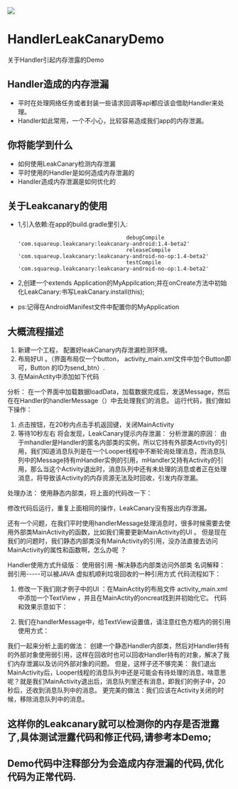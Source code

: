 ![](http://image.yanrt.com/uploads/allimg/160383/4.gif)

# HandlerLeakCanaryDemo
关于Handler引起内存泄露的Demo

## Handler造成的内存泄漏
* 平时在处理网络任务或者封装一些请求回调等api都应该会借助Handler来处理。 
* Handler如此常用，一个不小心，比较容易造成我们app的内存泄漏。

## 你将能学到什么
* 如何使用LeakCanary检测内存泄漏
* 平时使用的Handler是如何造成内存泄漏的
* Handler造成内存泄漏是如何优化的

## 关于Leakcanary的使用
* 1,引入依赖:在app的build.gradle里引入:
                                        
                                        debugCompile 'com.squareup.leakcanary:leakcanary-android:1.4-beta2'
                                        releaseCompile 'com.squareup.leakcanary:leakcanary-android-no-op:1.4-beta2'
                                        testCompile 'com.squareup.leakcanary:leakcanary-android-no-op:1.4-beta2'
* 2,创建一个extends Application的MyAppilcation;并在onCreate方法中初始化LeakCanary:书写LeakCanary.install(this);
* ps:记得在AndroidManifest文件中配置你的MyApplication

## 大概流程描述
1. 新建一个工程， 配置好leakCanary内存泄漏检测环境。
2. 布局好UI 。（界面布局仅一个button， activity_main.xml文件中加个Button即可，Button 的ID为send_btn）.
3. 在MainActity中添加如下代码
 

分析：
在一个界面中加载数据loadData，加载数据完成后，发送Message，然后在在Handler的handlerMessage（）中去处理我们的消息。
运行代码，我们做如下操作：
1. 点击按钮，在20秒内点击手机返回键，关闭MainActivity
2. 等待10秒左右
将会发现，LeakCanary提示内存泄漏：
分析泄漏的原因：
由于mhandler是Handler的匿名内部类的实例，所以它持有外部类Activity的引用，我们知道消息队列是在一个Looper线程中不断轮询处理消息，而消息队列中的Message持有mHandler实例的引用，mHandler又持有Activity的引用，那么当这个Activity退出时，消息队列中还有未处理的消息或者正在处理消息，将导致该Activity的内存资源无法及时回收，引发内存泄漏。

处理办法： 使用静态内部类，将上面的代码改一下：
 
修改代码后运行，重复上面相同的操作，LeakCanary没有报出内存泄漏。

还有一个问题，在我们平时使用handlerMessage处理消息时，很多时候需要去使用外部类MainActivity的函数，比如我们需要更新MainActivity的UI 。
但是现在我们的问题时，我们静态内部类没有MainActivity的引用，没办法直接去访问MainActivity的属性和函数啊，怎么办呢 ？

Handler使用方式升级版： 使用弱引用 -解决静态内部类访问外部类 
名词解释：弱引用-----可以被JAVA 虚拟机顺利垃圾回收的一种引用方式
代码流程如下：
1.  修改一下我们刚才例子中的UI ：在MainActity的布局文件 activity_main.xml中添加一个TextView ，并且在MainActity的oncreat找到并初始化它。
代码和效果示意如下：
    

2. 我们在handlerMessage中，给TextView设置值，请注意红色方框内的弱引用使用方式：
 

我们一起来分析上面的做法：
创建一个静态Handler内部类，然后对Handler持有的外部对象使用弱引用，这样在回收时也可以回收Handler持有的对象，解决了我们内存泄漏以及访问外部对象的问题。
但是，这样子还不够完美： 我们退出MainActivity后，Looper线程的消息队列中还是可能会有待处理的消息，啥意思呢？就是我们MainActivity退出后，消息队列里还有消息，即我们的例子中，20秒后，还收到消息队列中的消息。
更完美的做法：我们应该在Activity关闭的时候，移除消息队列中的消息。
 


## 这样你的Leakcanary就可以检测你的内存是否泄露了,具体测试泄露代码和修正代码,请参考本Demo;
## Demo代码中注释部分为会造成内存泄漏的代码,优化代码为正常代码.



